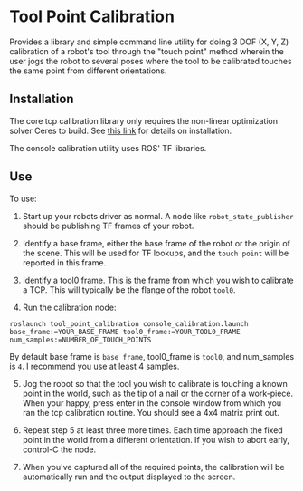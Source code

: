 # Tool Point Calibration
Provides a library and simple command line utility for doing 3 DOF (X, Y, Z) calibration of a robot's tool through the "touch point" method wherein the user jogs the robot to several poses where the tool to be calibrated touches the same point from different orientations.

## Installation
The core tcp calibration library only requires the non-linear optimization solver Ceres to build. See [this link](http://ceres-solver.org/installation.html) for details on installation.

The console calibration utility uses ROS' TF libraries.

## Use
To use:
  1. Start up your robots driver as normal. A node like `robot_state_publisher` should be publishing TF frames of your robot.

  2. Identify a base frame, either the base frame of the robot or the origin of the scene. This will be used for TF lookups, and the `touch point` will be reported in this frame.

  3. Identify a tool0 frame. This is the frame from which you wish to calibrate a TCP. This will typically be the flange of the robot `tool0`.

  4. Run the calibration node:
  ```
  roslaunch tool_point_calibration console_calibration.launch base_frame:=YOUR_BASE_FRAME tool0_frame:=YOUR_TOOL0_FRAME num_samples:=NUMBER_OF_TOUCH_POINTS
  ```
  By default base frame is `base_frame`, tool0_frame is `tool0`, and num_samples is `4`. I recommend you use at least 4
  samples.

  5. Jog the robot so that the tool you wish to calibrate is touching a known point in the world, such as the tip of a nail or the corner of a work-piece. When your happy, press enter in the console window from which you ran the tcp calibration routine. You should see a 4x4 matrix print out.

  6. Repeat step 5 at least three more times. Each time approach the fixed point in the world from a different orientation. If you wish to abort early, control-C the node.

  7. When you've captured all of the required points, the calibration will be automatically run and the output displayed to the screen.